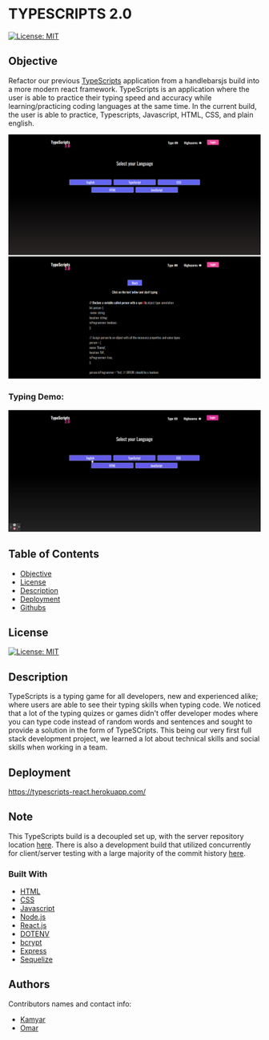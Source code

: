 # TYPESCRIPTS 2.0

[![License: MIT](https://img.shields.io/badge/License-MIT-yellow.svg)](https://opensource.org/licenses/MIT)

## Objective

Refactor our previous [TypeScripts](https://github.com/Kam-Mivehchi/TypeScripts) application from a handlebarsjs build into a more modern react framework. TypeScripts is an application where the user is able to practice their typing speed and accuracy while learning/practicing coding languages at the same time. In the current build, the user is able to practice, Typescripts, Javascript, HTML, CSS, and plain english.

![Typing Game Homepage](assets/homepage.png)
![Typing Game Image](assets/game-demo.png)

### Typing Demo:

![Typing Game Demo](assets/TypeScripts.gif)


  ## Table of Contents 
- [Objective](#objective)
- [License](#license)
- [Description](#description)
- [Deployment](#deployment)
- [Githubs](#githubs)

## License
[![License: MIT](https://img.shields.io/badge/License-MIT-yellow.svg)](https://opensource.org/licenses/MIT)

## Description

TypeScripts is a typing game for all developers, new and experienced alike; where users are able to see their typing skills when typing code. We noticed that a lot of the typing quizes or games didn't offer developer modes where you can type code instead of random words and sentences and sought to provide a solution in the form of TypeSCripts. This being our very first full stack development project, we learned a lot about technical skills and social skills when working in a team.

## Deployment

https://typescripts-react.herokuapp.com/

## Note

This TypeScripts build is a decoupled set up, with the server repository location [here](https://github.com/OmarAce/TypeScripts2-Backend). There is also a development build that utilized concurrently for client/server testing with a large majority of the commit history [here](https://github.com/Kam-Mivehchi/TypeScripts-2).

### Built With

* [HTML](https://developer.mozilla.org/en-US/docs/Web/HTML)
* [CSS](https://developer.mozilla.org/en-US/docs/Web/CSS)
* [Javascript](https://developer.mozilla.org/en-US/docs/Web/JavaScript)
* [Node.js](https://nodejs.org/en/)
* [React.js](https://reactjs.org/)
* [DOTENV](https://www.npmjs.com/package/dotenv)
* [bcrypt](https://www.npmjs.com/package/bcrypt)
* [Express](https://www.npmjs.com/package/express)
* [Sequelize](https://sequelize.org/)

## Authors

Contributors names and contact info:

* [Kamyar](https://github.com/Kam-Mivehchi)
* [Omar](https://github.com/OmarAce)